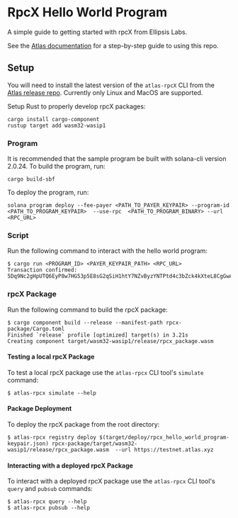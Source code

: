 # RpcX Hello World Program

A simple guide to getting started with rpcX from Ellipsis Labs.

See the [Atlas documentation](https://docs.atlas.xyz/rpc/rpcx/tutorial/custom) for a step-by-step guide to using this repo.

## Setup

You will need to install the latest version of the `atlas-rpcX` CLI from the [Atlas release repo](https://github.com/Ellipsis-Labs/atlas-release/releases). Currently only Linux and MacOS are supported.

Setup Rust to properly develop rpcX packages:

```shell
cargo install cargo-component
rustup target add wasm32-wasip1
```

### Program

It is recommended that the sample program be built with solana-cli
version 2.0.24. To build the program, run:

```shell
cargo build-sbf
```

To deploy the program, run:

```shell
solana program deploy --fee-payer <PATH_TO_PAYER_KEYPAIR> --program-id <PATH_TO_PROGRAM_KEYPAIR>  --use-rpc  <PATH_TO_PROGRAM_BINARY> --url <RPC_URL>
```

### Script

Run the following command to interact with the hello world program:

```shell
$ cargo run <PROGRAM_ID> <PAYER_KEYPAIR_PATH> <RPC_URL>
Transaction confirmed: 5Dq9Nc2gHpUTQ6EyP8w7HG53p5E8sG2qSiH1htY7NZvByzYNTPtd4c3bZck4kXteL8CgGwAwKb3JEy69r415r8gK
```

### rpcX Package

Run the following command to build the rpcX package:

```shell
$ cargo component build --release --manifest-path rpcx-package/Cargo.toml
Finished `release` profile [optimized] target(s) in 3.21s
Creating component target/wasm32-wasip1/release/rpcx_package.wasm
```

#### Testing a local rpcX Package

To test a local rpcX package use the `atlas-rpcx` CLI tool's `simulate` command:

```shell
$ atlas-rpcx simulate --help
```

#### Package Deployment

To deploy the rpcX package from the root directory:

```shell
$ atlas-rpcx registry deploy $(target/deploy/rpcx_hello_world_program-keypair.json) rpcx-package/target/wasm32-wasip1/release/rpcx_package.wasm  --url https://testnet.atlas.xyz
```

#### Interacting with a deployed rpcX Package

To interact with a deployed rpcX package use the `atlas-rpcx` CLI tool's `query` and `pubsub` commands:

```shell
$ atlas-rpcx query --help
$ atlas-rpcx pubsub --help
```
